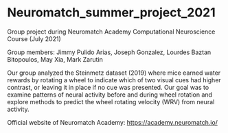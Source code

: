 # Neuromatch_summer_project_2021
Group project during Neuromatch Academy Computational Neuroscience Course (July 2021)

Group members: Jimmy Pulido Arias, Joseph Gonzalez, Lourdes Baztan Bitopoulos, May Xia, Mark Zarutin

Our group analyzed the Steinmetz dataset (2019) where mice earned water rewards by rotating a wheel 
to indicate which of two visual cues had higher contrast, or leaving it in place if no cue was presented. 
Our goal was to examine patterns of neural activity before and during wheel rotation and explore methods 
to predict the wheel rotating velocity (WRV) from neural activity.

Official website of Neuromatch Academy: https://academy.neuromatch.io/
